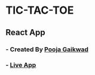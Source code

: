 # TIC-TAC-TOE

## React App

### - Created By [Pooja Gaikwad](http://gaikwadpooja.ml/)
### - [Live App](https://react-t3.netlify.app/)
